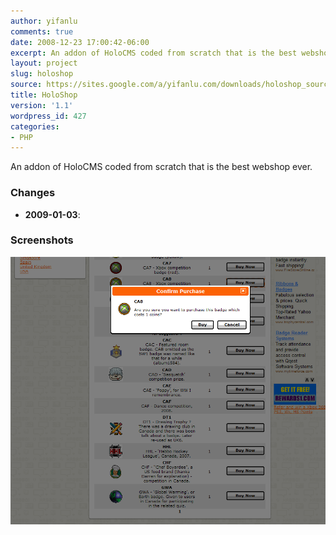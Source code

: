 ```yaml
---
author: yifanlu
comments: true
date: 2008-12-23 17:00:42-06:00
excerpt: An addon of HoloCMS coded from scratch that is the best webshop ever.
layout: project
slug: holoshop
source: https://sites.google.com/a/yifanlu.com/downloads/holoshop_source.zip
title: HoloShop
version: '1.1'
wordpress_id: 427
categories:
- PHP
---
```


An addon of HoloCMS coded from scratch that is the best webshop ever.

### Changes

* **2009-01-03**: 

### Screenshots

![Screen 0](/images/2012/01/holoshop_screen.png)

